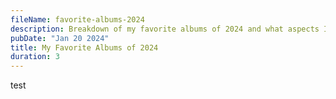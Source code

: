 ```yaml
---
fileName: favorite-albums-2024
description: Breakdown of my favorite albums of 2024 and what aspects I enjoyed when listening to them!
pubDate: "Jan 20 2024"
title: My Favorite Albums of 2024
duration: 3
---
```


test